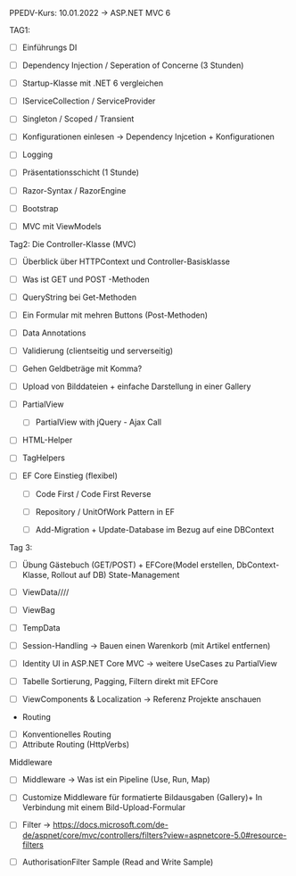 ﻿PPEDV-Kurs: 10.01.2022 -> ASP.NET MVC 6

TAG1:
- [ ] Einführungs DI 
- [ ] Dependency Injection / Seperation of Concerne (3 Stunden) 
- [ ] Startup-Klasse mit .NET 6 vergleichen 

- [ ] IServiceCollection / ServiceProvider
- [ ] Singleton / Scoped / Transient 
- [ ] Konfigurationen einlesen -> Dependency Injcetion + Konfigurationen
- [ ] Logging 
- [ ] Präsentationsschicht (1 Stunde) 
- [ ] Razor-Syntax / RazorEngine 
- [ ] Bootstrap
- [ ] MVC mit ViewModels

Tag2:
Die Controller-Klasse (MVC)
- [ ] Überblick über HTTPContext und Controller-Basisklasse
- [ ] Was ist GET und POST -Methoden
- [ ] QueryString bei Get-Methoden
- [ ] Ein Formular mit mehren Buttons (Post-Methoden)
- [ ] Data Annotations 
- [ ] Validierung (clientseitig und serverseitig)
- [ ] Gehen Geldbeträge mit Komma?
- [ ] Upload von Bilddateien + einfache Darstellung in einer Gallery

- [ ] PartialView
  - [ ] PartialView with jQuery - Ajax Call
- [ ] HTML-Helper
- [ ] TagHelpers

- [ ] EF Core Einstieg (flexibel)
  - [ ] Code First / Code First Reverse
  - [ ] Repository / UnitOfWork Pattern in EF
  - [ ] Add-Migration + Update-Database im Bezug auf eine DBContext 



Tag 3:
- [ ] Übung Gästebuch (GET/POST) + EFCore(Model erstellen, DbContext-Klasse, Rollout auf DB)
State-Management
- [ ] ViewData////
- [ ] ViewBag
- [ ] TempData
- [ ] Session-Handling -> Bauen einen Warenkorb (mit Artikel entfernen)
- [ ] Identity UI in ASP.NET Core MVC -> weitere UseCases zu PartialView

- [ ] Tabelle Sortierung, Pagging, Filtern direkt mit EFCore 
- [ ] ViewComponents & Localization -> Referenz Projekte anschauen


- Routing
- [ ] Konventionelles Routing
- [ ] Attribute Routing (HttpVerbs)

Middleware
- [ ] Middleware -> Was ist ein Pipeline (Use, Run, Map)
- [ ] Customize Middleware für formatierte Bildausgaben (Gallery)+ In Verbindung mit einem Bild-Upload-Formular
- [ ] Filter -> https://docs.microsoft.com/de-de/aspnet/core/mvc/controllers/filters?view=aspnetcore-5.0#resource-filters
- [ ] AuthorisationFilter Sample (Read and Write Sample)






